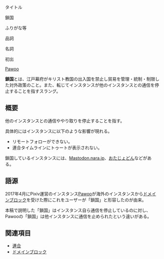 <div>

タイトル

</div>

鎖国

ふりがな等

品詞

名詞

初出

[Pawoo](/Pawoo "Pawoo")

  
**鎖国**とは、江戸幕府がキリスト教国の出入国を禁止し貿易を管理・統制・制限した対外政策のこと。また、転じてインスタンスが他のインスタンスとの通信を停止することを指すスラング。

## 概要

他のインスタンスとの通信ややり取りを停止することを指す。

具体的にはインスタンスに以下のような影響が現れる。

-   リモートフォローができない。
-   連合タイムラインにトゥートが表示されない。

鎖国しているインスタンスには、[Mastodon.nara.jp](/%E9%B9%BF%E3%83%88%E3%83%89%E3%83%B3 "鹿トドン")、[おたじょどん](/%E3%81%8A%E3%81%9F%E3%81%98%E3%82%87%E3%81%A9%E3%82%93 "おたじょどん")などがある。

## 語源

2017年4月にPixiv運営のインスタンス[Pawoo](/Pawoo "Pawoo")が海外のインスタンスから[ドメインブロック](/%E3%83%89%E3%83%A1%E3%82%A4%E3%83%B3%E3%83%96%E3%83%AD%E3%83%83%E3%82%AF "ドメインブロック")を受けた際にこれをユーザーが「鎖国」と形容したのが由来。

本稿で説明した「鎖国」はインスタンス自ら通信を停止しているのに対し、Pawooの「鎖国」は他インスタンスに通信を止められたという違いがある。

## 関連項目

-   [連合](/%E9%80%A3%E5%90%88 "連合")
-   [ドメインブロック](/%E3%83%89%E3%83%A1%E3%82%A4%E3%83%B3%E3%83%96%E3%83%AD%E3%83%83%E3%82%AF "ドメインブロック")
